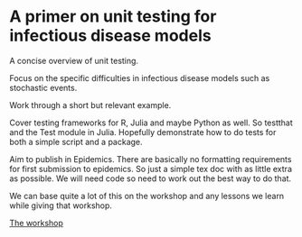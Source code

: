 A primer on unit testing for infectious disease models
=======================================================


A concise overview of unit testing.

Focus on the specific difficulties in infectious disease models such as stochastic events.

Work through a short but relevant example.

Cover testing frameworks for R, Julia and maybe Python as well.
So testthat and the Test module in Julia.
Hopefully demonstrate how to do tests for both a simple script and a package.

Aim to publish in Epidemics.
There are basically no formatting requirements for first submission to epidemics.
So just a simple tex doc with as little extra as possible.
We will need code so need to work out the best way to do that.

We can base quite a lot of this on the workshop and any lessons we learn while giving that workshop.

[The workshop](https://docs.google.com/presentation/d/1_cCBOQBi6lGh6Dey41c72AvrN7yVGa6oUJyOIFZivF0/edit?usp=sharing
)
